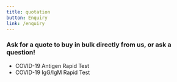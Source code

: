```yaml
---
title: quotation
button: Enquiry
link: /enquiry
---
```

### Ask for a quote to buy in bulk directly from us, or ask a question!

* COVID-19 Antigen Rapid Test
* COVID-19 IgG/IgM Rapid Test